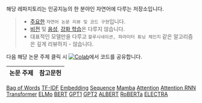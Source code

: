 해당 레파지토리는 인공지능의 한 분야인 자연어에 다루는 저장소입니다.<br>
>- [주요한]() `자연어 논문 리뷰 및 코드 구현`입니다.<br>
>- [비전]() 및 [음성](), [강화 학습]()은 다루지 않습니다.<br>
>- 대표적인 모델만을 다루고 `할루시네이션, 파라미터 튜닝 체인지` 같은 알고리즘은 깊게 리뷰하지 - 않습니다.

다음 해당 논문 주제 클릭 시
 [![Colab](https://colab.research.google.com/assets/colab-badge.svg)](https://colab.research.google.com/여기에_노트북_URL을_입력하세요)에서 코드를 공유합니다.

|**논문 주제**|**참고문헌**|
|---|----|
[Bag of Words]()
[TF-IDF]()
[Embedding]()
[Sequence]()
[Mamba]()
[Attention]()
[Attention RNN]()
[Transformer]()
[ELMo]()
[BERT]()
[GPT1]()
[GPT2]()
[ALBERT]()
[RoBERTa]()
[ELECTRA]()
